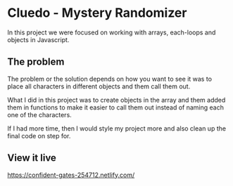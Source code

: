 # Cluedo - Mystery Randomizer

In this project we were focused on working with arrays, each-loops and objects in Javascript.

## The problem

The problem or the solution depends on how you want to see it was to place all characters in different objects and them call them out. 

What I did in this project was to create objects in the array and them added them in functions to make it easier to call them out instead of naming each one of the characters. 

If I had more time, then I would style my project more and also clean up the final code on step for. 

## View it live

https://confident-gates-254712.netlify.com/
